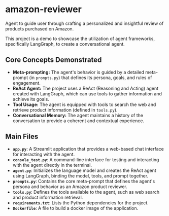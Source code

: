 # amazon-reviewer
Agent to guide user through crafting a personalized and insightful review of products purchased on Amazon.

This project is a demo to showcase the utilization of agent frameworks, specifically LangGraph, to create a conversational agent.

## Core Concepts Demonstrated

*   **Meta-prompting:** The agent's behavior is guided by a detailed meta-prompt (in `prompts.py`) that defines its persona, goals, and rules of engagement.
*   **ReAct Agent:** The project uses a ReAct (Reasoning and Acting) agent created with LangGraph, which can use tools to gather information and achieve its goals.
*   **Tool Usage:** The agent is equipped with tools to search the web and retrieve product information (defined in `tools.py`).
*   **Conversational Memory:** The agent maintains a history of the conversation to provide a coherent and contextual experience.

## Main Files

*   **`app.py`**: A Streamlit application that provides a web-based chat interface for interacting with the agent.
*   **`console_test.py`**: A command-line interface for testing and interacting with the agent directly in the terminal.
*   **`agent.py`**: Initializes the language model and creates the ReAct agent using LangGraph, binding the model, tools, and prompt together.
*   **`prompts.py`**: Contains the core meta-prompt that defines the agent's persona and behavior as an Amazon product reviewer.
*   **`tools.py`**: Defines the tools available to the agent, such as web search and product information retrieval.
*   **`requirements.txt`**: Lists the Python dependencies for the project.
*   **`Dockerfile`**: A file to build a docker image of the application.